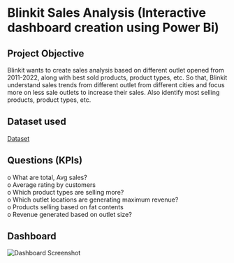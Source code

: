 # Blinkit Sales Analysis (Interactive dashboard creation using Power Bi)
## Project Objective
Blinkit wants to create sales analysis based on different outlet opened from 2011-2022, along with best sold products, product types, etc. So that, Blinkit understand sales trends from different outlet from different cities and focus more on less sale outlets to increase their sales. Also identify most selling products, product types, etc. 
## Dataset used
<a href="https://github.com/aniketedgaonkar/Blinkit_Sales_Analysis/blob/main/BlinkIT%20Grocery%20Data.xlsx">Dataset</a>
## Questions (KPIs)
o	What are total, Avg sales? <br>
o	Average rating by customers <br>
o	Which product types are selling more? <br>
o	Which outlet locations are generating maximum revenue? <br>
o	Products selling based on fat contents <br>
o	Revenue generated based on outlet size? <br>
## Dashboard
![Dashboard Screenshot](https://github.com/user-attachments/assets/2eb2a5cc-337d-4e96-9467-aa3a3f8f8b48)
